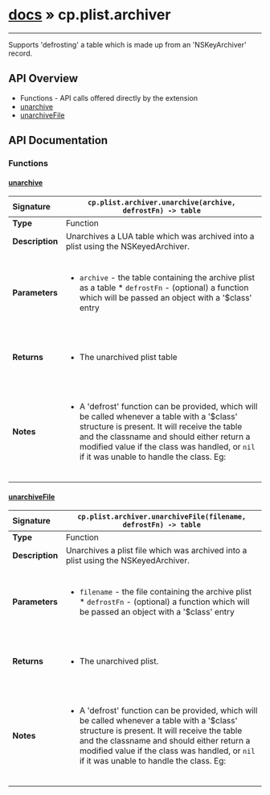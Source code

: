 # [docs](index.md) » cp.plist.archiver
---

Supports 'defrosting' a table which is made up from an 'NSKeyArchiver' record.

## API Overview
* Functions - API calls offered directly by the extension
 * [unarchive](#unarchive)
 * [unarchiveFile](#unarchivefile)

## API Documentation

### Functions

#### [unarchive](#unarchive)
| <span style="float: left;">**Signature**</span> | <span style="float: left;">`cp.plist.archiver.unarchive(archive, defrostFn) -> table` </span>                                                          |
| -----------------------------------------------------|---------------------------------------------------------------------------------------------------------|
| **Type**                                             | Function                                                                                         |
| **Description**                                      | Unarchives a LUA table which was archived into a plist using the NSKeyedArchiver.                                                                                         |
| **Parameters**                                       | <ul><br /><li><code>archive</code>        - the table containing the archive plist as a table * <code>defrostFn</code>   - (optional) a function which will be passed an object with a '$class' entry</li><br /></ul>                                        |
| **Returns**                                          | <ul><br /><li>The unarchived plist table</li><br /></ul>                                           |
| **Notes**                                            | <ul><br /><li>A 'defrost' function can be provided, which will be called whenever a table with a '$class'   structure is present. It will receive the table and the classname and should either return a modified value   if the class was handled, or <code>nil</code> if it was unable to handle the class. Eg:</li><br /></ul>                                             |

#### [unarchiveFile](#unarchivefile)
| <span style="float: left;">**Signature**</span> | <span style="float: left;">`cp.plist.archiver.unarchiveFile(filename, defrostFn) -> table` </span>                                                          |
| -----------------------------------------------------|---------------------------------------------------------------------------------------------------------|
| **Type**                                             | Function                                                                                         |
| **Description**                                      | Unarchives a plist file which was archived into a plist using the NSKeyedArchiver.                                                                                         |
| **Parameters**                                       | <ul><br /><li><code>filename</code>   - the file containing the archive plist * <code>defrostFn</code>   - (optional) a function which will be passed an object with a '$class' entry</li><br /></ul>                                        |
| **Returns**                                          | <ul><br /><li>The unarchived plist.</li><br /></ul>                                           |
| **Notes**                                            | <ul><br /><li>A 'defrost' function can be provided, which will be called whenever a table with a '$class'   structure is present. It will receive the table and the classname and should either return a modified value   if the class was handled, or <code>nil</code> if it was unable to handle the class. Eg:</li><br /></ul>                                             |

